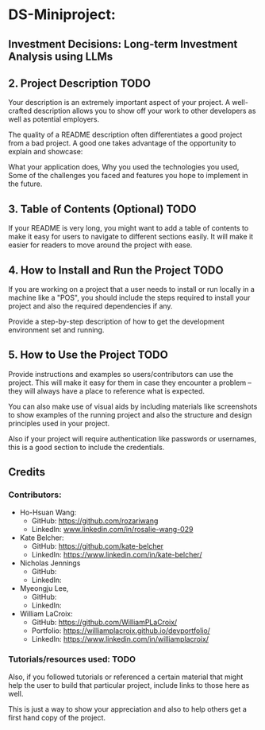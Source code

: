 # DS-Miniproject:
  ## Investment Decisions: Long-term Investment Analysis using LLMs

## 2. Project Description TODO

Your description is an extremely important aspect of your project. A well-crafted description allows you to show off your work to other developers as well as potential employers.

The quality of a README description often differentiates a good project from a bad project. A good one takes advantage of the opportunity to explain and showcase:

What your application does, Why you used the technologies you used, Some of the challenges you faced and features you hope to implement in the future.

## 3. Table of Contents (Optional) TODO
If your README is very long, you might want to add a table of contents to make it easy for users to navigate to different sections easily. It will make it easier for readers to move around the project with ease.

## 4. How to Install and Run the Project TODO
If you are working on a project that a user needs to install or run locally in a machine like a "POS", you should include the steps required to install your project and also the required dependencies if any.

Provide a step-by-step description of how to get the development environment set and running.

## 5. How to Use the Project TODO
Provide instructions and examples so users/contributors can use the project. This will make it easy for them in case they encounter a problem – they will always have a place to reference what is expected.

You can also make use of visual aids by including materials like screenshots to show examples of the running project and also the structure and design principles used in your project.

Also if your project will require authentication like passwords or usernames, this is a good section to include the credentials.

## Credits
### Contributors:
* Ho-Hsuan Wang:
  * GitHub: https://github.com/rozariwang
  * LinkedIn: www.linkedin.com/in/rosalie-wang-029
* Kate Belcher:
  * GitHub: https://github.com/kate-belcher
  * LinkedIn: https://www.linkedin.com/in/kate-belcher/
* Nicholas Jennings
  * GitHub:
  * LinkedIn:
* Myeongju Lee,
  * GitHub:
  * LinkedIn:
* William LaCroix:
  * GitHub: https://github.com/WilliamPLaCroix/
  * Portfolio: https://williamplacroix.github.io/devportfolio/
  * LinkedIn: https://www.linkedin.com/in/williamplacroix/

### Tutorials/resources used: TODO
Also, if you followed tutorials or referenced a certain material that might help the user to build that particular project, include links to those here as well.

This is just a way to show your appreciation and also to help others get a first hand copy of the project.
